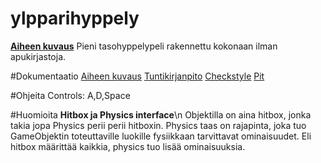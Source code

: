 # ylpparihyppely

[**Aiheen kuvaus**](dokumentaatio/aiheJaRakenne.md)
Pieni tasohyppelypeli rakennettu kokonaan ilman apukirjastoja.

#Dokumentaatio
[Aiheen kuvaus](dokumentaatio/aiheJaRakenne.md)
[Tuntikirjanpito](dokumentaatio/tuntikirjanpito.md)
[Checkstyle](https://htmlpreview.github.io/?https://github.com/Ukonhattu/ylpparihyppely/blob/master/dokumentaatio/site/checkstyle.html)
[Pit](https://htmlpreview.github.io/?https://github.com/Ukonhattu/ylpparihyppely/blob/master/dokumentaatio/pit/201609261212/index.html)

#Ohjeita
Controls: A,D,Space

#Huomioita
**Hitbox ja Physics interface**\n
Objektilla on aina hitbox, jonka takia jopa Physics perii perii hitboxin. Physics taas on rajapinta, joka tuo GameObjektin toteuttaville luokille fysiikkaan tarvittavat ominaisuudet. Eli hitbox määrittää kaikkia, physics tuo lisää ominaisuuksia.

